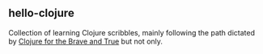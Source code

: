 ## hello-clojure

Collection of learning Clojure scribbles, mainly following the path dictated by [Clojure for the Brave and True](http://www.braveclojure.com/clojure-for-the-brave-and-true/) but not only.

